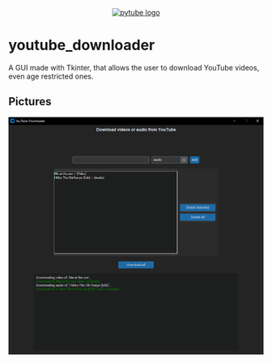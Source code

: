 <div align="center">
  <p>
      <a href="#"><img src="https://cdn.pixabay.com/photo/2016/12/18/13/44/download-1915749_1280.png" width="200" alt="pytube logo" /></a>
  </p>
</div>



# youtube_downloader
A GUI made with Tkinter, that allows the user to download YouTube videos, even age restricted ones.

## Pictures
<div align="center">
  <p>
    <a href="https://github.com/mr-s8/youtube_downloader/blob/main/youtube_downloader_gui_tested.png"><img src="https://github.com/mr-s8/youtube_downloader/blob/main/youtube_downloader_gui_tested.png" width="800" alt="pytube logo" /></a>
  </p>
</div>
